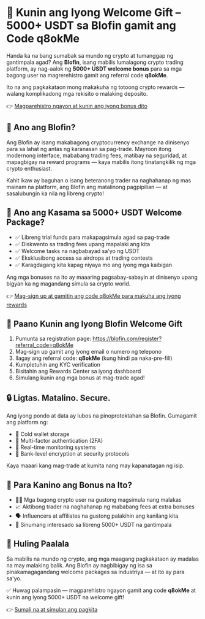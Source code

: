 <h1>🎁 Kunin ang Iyong Welcome Gift – 5000+ USDT sa Blofin gamit ang Code <strong>q8okMe</strong></h1>
    <p>Handa ka na bang sumabak sa mundo ng crypto at tumanggap ng gantimpala agad? Ang <strong>Blofin</strong>, isang mabilis lumalagong crypto trading platform, ay nag-aalok ng <strong>5000+ USDT welcome bonus</strong> para sa mga bagong user na magrerehistro gamit ang referral code <strong>q8okMe</strong>.</p>
    <p>Ito na ang pagkakataon mong makakuha ng totoong crypto rewards — walang komplikadong mga rekisito o malaking deposito.</p>
    <p>👉 <a href="https://blofin.com/register?referral_code=q8okMe" target="_blank">Magparehistro ngayon at kunin ang iyong bonus dito</a></p>

   

<h2>💎 Ano ang Blofin?</h2>
    <p>Ang Blofin ay isang makabagong cryptocurrency exchange na dinisenyo para sa lahat ng antas ng karanasan sa pag-trade. Mayroon itong modernong interface, mababang trading fees, matibay na seguridad, at mapagbigay na reward programs — kaya mabilis itong tinatangkilik ng mga crypto enthusiast.</p>
    <p>Kahit ikaw ay baguhan o isang beteranong trader na naghahanap ng mas mainam na platform, ang Blofin ang matalinong pagpipilian — at sasalubungin ka nila ng libreng crypto!</p>


<h2>🎁 Ano ang Kasama sa 5000+ USDT Welcome Package?</h2>
    <ul>
        <li>✅ Libreng trial funds para makapagsimula agad sa pag-trade</li>
        <li>✅ Diskwento sa trading fees upang mapalaki ang kita</li>
        <li>✅ Welcome tasks na nagbabayad sa'yo ng USDT</li>
        <li>✅ Eksklusibong access sa airdrops at trading contests</li>
        <li>✅ Karagdagang kita kapag niyaya mo ang iyong mga kaibigan</li>
    </ul>
    <p>Ang mga bonuses na ito ay maaaring pagsabay-sabayin at dinisenyo upang bigyan ka ng magandang simula sa crypto world.</p>
    <p>👉 <a href="https://blofin.com/register?referral_code=q8okMe" target="_blank">Mag-sign up at gamitin ang code q8okMe para makuha ang iyong rewards</a></p>



<h2>📝 Paano Kunin ang Iyong Blofin Welcome Gift</h2>
    <ol>
        <li>Pumunta sa registration page: <a href="https://blofin.com/register?referral_code=q8okMe" target="_blank">https://blofin.com/register?referral_code=q8okMe</a></li>
        <li>Mag-sign up gamit ang iyong email o numero ng telepono</li>
        <li>Ilagay ang referral code: <strong>q8okMe</strong> (kung hindi pa naka-pre-fill)</li>
        <li>Kumpletuhin ang KYC verification</li>
        <li>Bisitahin ang Rewards Center sa iyong dashboard</li>
        <li>Simulang kunin ang mga bonus at mag-trade agad!</li>
    </ol>

 

<h2>🔒 Ligtas. Matalino. Secure.</h2>
    <p>Ang iyong pondo at data ay lubos na pinoprotektahan sa Blofin. Gumagamit ang platform ng:</p>
    <ul>
        <li>🔐 Cold wallet storage</li>
        <li>🔐 Multi-factor authentication (2FA)</li>
        <li>🔐 Real-time monitoring systems</li>
        <li>🔐 Bank-level encryption at security protocols</li>
    </ul>
    <p>Kaya maaari kang mag-trade at kumita nang may kapanatagan ng isip.</p>



<h2>👥 Para Kanino ang Bonus na Ito?</h2>
    <ul>
        <li>🧑‍💻 Mga bagong crypto user na gustong magsimula nang malakas</li>
        <li>📈 Aktibong trader na naghahanap ng mababang fees at extra bonuses</li>
        <li>🗣️ Influencers at affiliates na gustong palakihin ang kanilang kita</li>
        <li>💸 Sinumang interesado sa libreng 5000+ USDT na gantimpala</li>
    </ul>



<h2>🚀 Huling Paalala</h2>
    <p>Sa mabilis na mundo ng crypto, ang mga maagang pagkakataon ay madalas na may malaking balik. Ang Blofin ay nagbibigay ng isa sa pinakamagagandang welcome packages sa industriya — at ito ay para sa'yo.</p>
    <p>✅ Huwag palampasin — magparehistro ngayon gamit ang code <strong>q8okMe</strong> at kunin ang iyong 5000+ USDT na welcome gift!</p>
    <p>👉 <a href="https://blofin.com/register?referral_code=q8okMe" target="_blank">Sumali na at simulan ang pagkita</a></p>
</body>
</html>
